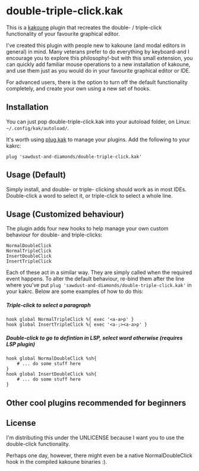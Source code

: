 # double-triple-click.kak

This is a [kakoune](http://kakoune.org) plugin that recreates the double- / triple-click functionality of your favourite graphical editor.

I've created this plugin with people new to kakoune (and modal editors in general) in mind. Many veterans prefer to do everything by keyboard-and I encourage you to explore this philosophy!-but with this small extension, you can quickly add familiar mouse operations to a new installation of kakoune, and use them just as you would do in your favourite graphical editor or IDE. 

For advanced users, there is the option to turn off the default functionality completely, and create your own using a new set of hooks.

## Installation

You can just pop double-triple-click.kak into your autoload folder, on Linux: `~/.config/kak/autoload/`.

It's worth using [plug.kak](https://github.com/andreyorst/plug.kak) to manage your plugins. Add the following to your kakrc:
```
plug 'sawdust-and-diamonds/double-triple-click.kak'
```

## Usage (Default)

Simply install, and double- or triple- clicking should work as in most IDEs. Double-click a word to select it, or triple-click to select a whole line.

## Usage (Customized behaviour)

The plugin adds four new hooks to help manage your own custom behaviour for double- and triple-clicks:

```
NormalDoubleClick
NormalTripleClick
InsertDoubleClick
InsertTripleClick
```

Each of these act in a similar way. They are simply called when the required event happens. To alter the default behaviour, re-bind them after the line where you've put `plug 'sawdust-and-diamonds/double-triple-click.kak'` in your kakrc. Below are some examples of how to do this:

##### Triple-click to select a paragraph

```
hook global NormalTripleClick %{ exec '<a-a>p' }
hook global InsertTripleClick %{ exec '<a-;><a-a>p' }
```

##### Double-click to go to defintion in LSP, select word otherwise (requires LSP plugin)
```
hook global NormalDoubleClick %sh{
    # ... do some stuff here
}
hook global InsertDoubleClick %sh{
    # ... do some stuff here
}
```

## Other cool plugins recommended for beginners


## License

I'm distributing this under the UNLICENSE because I want you to use the double-click functionality.

Perhaps one day, however, there might even be a native NormalDoubleClick hook in the compiled kakoune binaries :).
